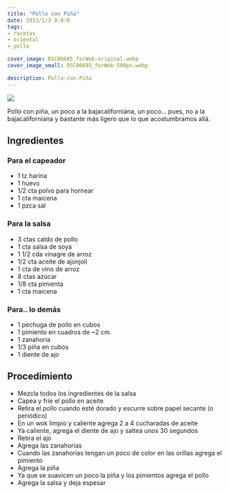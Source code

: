 ```yaml
---
title: "Pollo con Piña"
date: 2011/1/3 8:0:0
tags:
- recetas
- oriental
- pollo

cover_image: DSC06685_forWeb-original.webp
cover_image_small: DSC06685_forWeb-500px.webp

description: Pollo-con-Piña
---
```



[![](DSC06685_forWeb-800px.webp)](DSC06685_forWeb-original.webp)

Pollo con piña, un poco a la bajacaliforniana, un poco... pues, no a la bajacaliforniana y bastante más ligero que lo que acostumbramos allá.


## Ingredientes

### Para el capeador

*   1 tz harina
*   1 huevo
*   1/2 cta polvo para hornear
*   1 cta maicena
*   1 pzca sal



### Para la salsa

*   3 ctas caldo de pollo
*   1 cta salsa de soya
*   1 1/2 cda vinagre de arroz
*   1/2 cta aceite de ajonjolí
*   1 cta de vino de arroz
*   8 ctas azúcar
*   1/8 cta pimienta
*   1 cta maicena



### Para.. lo demás

*   1 pechuga de pollo en cubos
*   1 pimiento en cuadros de ~2 cm.
*   1 zanahoria
*   1/3 piña en cubos
*   1 diente de ajo



## Procedimiento

*   Mezcla todos los ingredientes de la salsa
*   Capea y fríe el pollo en aceite
*   Retira el pollo cuando esté dorado y escurre sobre papel secante (o periódico)
*   En un wok limpio y caliente agrega 2 a 4 cucharadas de aceite
*   Ya caliente, agrega el diente de ajo y saltea unos 30 segundos
*   Retira el ajo
*   Agrega las zanahorias
*   Cuando las zanahorias tengan un poco de color en las orillas agrega el pimiento
*   Agrega la piña
*   Ya que se suavicen un poco la piña y los pimientos agrega el pollo
*   Agrega la salsa y deja espesar
